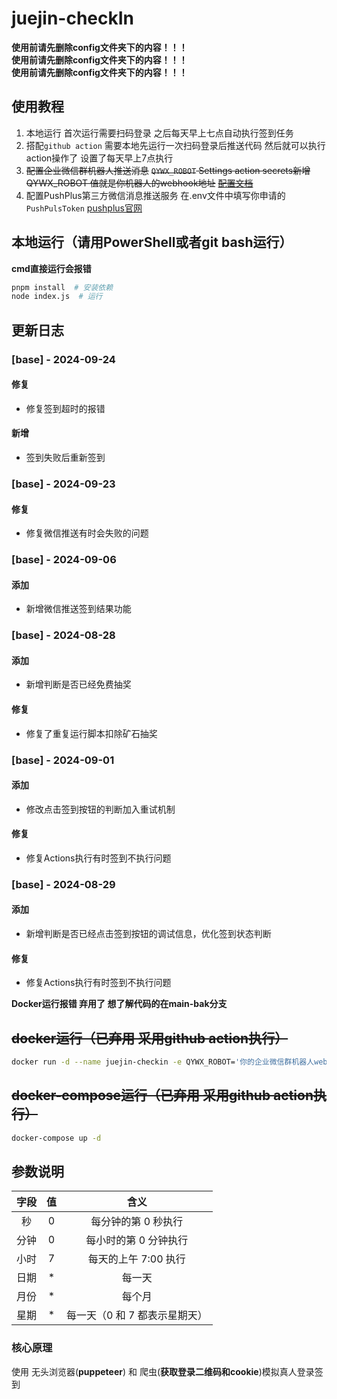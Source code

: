 # juejin-checkIn
**使用前请先删除config文件夹下的内容！！！**  
**使用前请先删除config文件夹下的内容！！！**  
**使用前请先删除config文件夹下的内容！！！**
## 使用教程
1. 本地运行
  首次运行需要扫码登录 之后每天早上七点自动执行签到任务
2. 搭配`github action`
   需要本地先运行一次扫码登录后推送代码 然后就可以执行action操作了 设置了每天早上7点执行
3. ~~配置企业微信群机器人推送消息~~
   ~~`QYWX_ROBOT` Settings action secrets新增QYWX_ROBOT 值就是你机器人的webhook地址~~
   ~~[配置文档](https://developer.work.weixin.qq.com/document/path/91770)~~
4. 配置PushPlus第三方微信消息推送服务
   在.env文件中填写你申请的`PushPulsToken`
   [pushplus官网](https://www.pushplus.plus/)

## 本地运行（请用PowerShell或者git bash运行）
**cmd直接运行会报错**
```bash
pnpm install  # 安装依赖
node index.js  # 运行
```
## 更新日志

### [base] - 2024-09-24
#### 修复
- 修复签到超时的报错
#### 新增
- 签到失败后重新签到

### [base] - 2024-09-23
#### 修复
- 修复微信推送有时会失败的问题


### [base] - 2024-09-06

#### 添加
- 新增微信推送签到结果功能
### [base] - 2024-08-28

#### 添加
- 新增判断是否已经免费抽奖

#### 修复
- 修复了重复运行脚本扣除矿石抽奖


### [base] - 2024-09-01
#### 添加
- 修改点击签到按钮的判断加入重试机制

#### 修复
- 修复Actions执行有时签到不执行问题

### [base] - 2024-08-29
#### 添加
- 新增判断是否已经点击签到按钮的调试信息，优化签到状态判断

#### 修复
- 修复Actions执行有时签到不执行问题


**Docker运行报错 弃用了 想了解代码的在main-bak分支**  
  
## ~~docker运行（已弃用 采用github action执行）~~
```bash
docker run -d --name juejin-checkin -e QYWX_ROBOT='你的企业微信群机器人webhook地址' -e CRON='0 0 7 * * *' lmyself/juejin-checkin:latest
```

## ~~docker-compose运行（已弃用 采用github action执行）~~
```bash
docker-compose up -d
```

## 参数说明
| 字段 | 值  | 含义                           |
|:----:|:---:|:------------------------------:|
| 秒   | 0   | 每分钟的第 0 秒执行            |
| 分钟 | 0   | 每小时的第 0 分钟执行          |
| 小时 | 7   | 每天的上午 7:00 执行           |
| 日期 | *   | 每一天                         |
| 月份 | *   | 每个月                         |
| 星期 | *   | 每一天（0 和 7 都表示星期天）  |

### 核心原理
使用 无头浏览器(**puppeteer**) 和 爬虫(**获取登录二维码和cookie**)模拟真人登录签到
